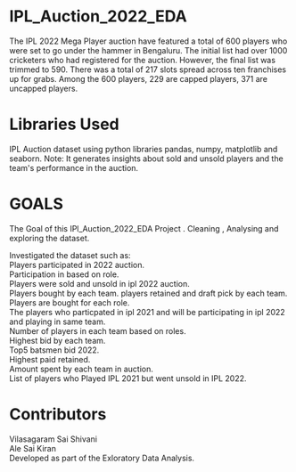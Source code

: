 # IPL_Auction_2022_EDA
The IPL 2022 Mega Player auction have featured a total of 600 players who were set to go under the hammer in Bengaluru. The initial list had over 1000 cricketers who had registered for the auction. However, the final list was trimmed to 590. There was a total of 217 slots spread across ten franchises up for grabs. Among the 600 players, 229 are capped players, 371 are uncapped players.
# Libraries Used
IPL Auction dataset using python libraries pandas, numpy, matplotlib and seaborn. Note: It generates insights about sold and unsold players and the team's performance in the auction.
# GOALS
The Goal of this IPl_Auction_2022_EDA Project . Cleaning , Analysing and exploring the dataset.

Investigated the dataset such as:   
Players participated in 2022 auction.   
Participation in based on role.    
Players were sold and unsold in ipl 2022 auction.     
Players bought by each team. players retained and draft pick by each team.       
Players are bought for each role.      
The players who particpated in ipl 2021 and will be participating in ipl 2022 and playing in same team.      
Number of players in each team based on roles.      
Highest bid by each team.    
Top5 batsmen bid 2022.    
Highest paid retained.     
Amount spent by each team in auction.    
List of players who Played IPL 2021 but went unsold in IPL 2022.

# Contributors
Vilasagaram Sai Shivani     
Ale Sai Kiran   
Developed as part of the Exloratory Data Analysis.

